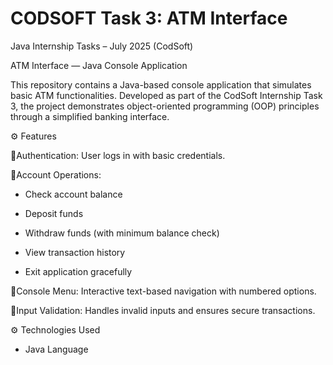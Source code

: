 # CODSOFT Task 3: ATM Interface
Java Internship Tasks – July 2025 (CodSoft)

ATM Interface — Java Console Application

This repository contains a Java-based console application that simulates basic ATM functionalities. Developed as part of the CodSoft Internship Task 3, the project demonstrates object-oriented programming (OOP) principles through a simplified banking interface.

⚙️ Features

🔹Authentication: User logs in with basic credentials.

🔹Account Operations: 
  
  - Check account balance
                
  - Deposit funds
                       
  - Withdraw funds (with minimum balance check)
                       
  - View transaction history
                       
  - Exit application gracefully

🔹Console Menu: Interactive text-based navigation with numbered options.

🔹Input Validation: Handles invalid inputs and ensures secure transactions.

⚙️ Technologies Used
- Java Language
